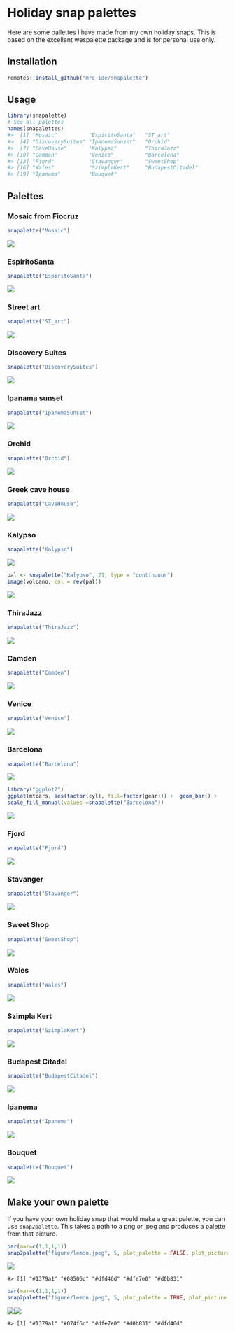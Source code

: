 Holiday snap palettes
=====================

Here are some pallettes I have made from my own holiday snaps. This is based on the excellent wespalette package and is for personal use only.

Installation
------------

``` r
remotes::install_github("mrc-ide/snapalette")
```

Usage
-----

``` r
library(snapalette)
# See all palettes
names(snapalettes)
#>  [1] "Mosaic"          "EspiritoSanta"   "ST_art"         
#>  [4] "DiscoverySuites" "IpanemaSunset"   "Orchid"         
#>  [7] "CaveHouse"       "Kalypso"         "ThiraJazz"      
#> [10] "Camden"          "Venice"          "Barcelona"      
#> [13] "Fjord"           "Stavanger"       "SweetShop"      
#> [16] "Wales"           "SzimplaKert"     "BudapestCitadel"
#> [19] "Ipanema"         "Bouquet"
```

Palettes
--------

### Mosaic from Fiocruz

``` r
snapalette("Mosaic")
```

![](figure/mosaic-1.png)

### EspiritoSanta

``` r
snapalette("EspiritoSanta")
```

![](figure/espirito-1.png)

### Street art

``` r
snapalette("ST_art")
```

![](figure/royal-1.png)

### Discovery Suites

``` r
snapalette("DiscoverySuites")
```

![](figure/discovery-1.png)

### Ipanama sunset

``` r
snapalette("IpanemaSunset")
```

![](figure/sunset-1.png)

### Orchid

``` r
snapalette("Orchid")
```

![](figure/orchid-1.png)

### Greek cave house

``` r
snapalette("CaveHouse")
```

![](figure/Cave-1.png)

### Kalypso

``` r
snapalette("Kalypso")
```

![](figure/Kalypso-1.png)

``` r
pal <- snapalette("Kalypso", 21, type = "continuous")
image(volcano, col = rev(pal))
```

![](figure/volcano-1.png)

### ThiraJazz

``` r
snapalette("ThiraJazz")
```

![](figure/jazz-1.png)

### Camden

``` r
snapalette("Camden")
```

![](figure/Camden-1.png)

### Venice

``` r
snapalette("Venice")
```

![](figure/venice-1.png)

### Barcelona

``` r
snapalette("Barcelona")
```

![](figure/Barcelona-1.png)

``` r
library("ggplot2")
ggplot(mtcars, aes(factor(cyl), fill=factor(gear))) +  geom_bar() +
scale_fill_manual(values =snapalette("Barcelona"))
```

![](figure/ggplot-1.png)

### Fjord

``` r
snapalette("Fjord")
```

![](figure/fjord-1.png)

### Stavanger

``` r
snapalette("Stavanger")
```

![](figure/stavanger-1.png)

### Sweet Shop

``` r
snapalette("SweetShop")
```

![](figure/sweetshop-1.png)

### Wales

``` r
snapalette("Wales")
```

![](figure/wales-1.png)

### Szimpla Kert

``` r
snapalette("SzimplaKert")
```

![](figure/szimpla-1.png)

### Budapest Citadel

``` r
snapalette("BudapestCitadel")
```

![](figure/citadel-1.png)

### Ipanema

``` r
snapalette("Ipanema")
```

![](figure/ipanema-1.png)

### Bouquet

``` r
snapalette("Bouquet")
```

![](figure/bouquet-1.png)

Make your own palette
---------------------

If you have your own holiday snap that would make a great palette, you can use `snap2palette`. This takes a path to a png or jpeg and produces a palette from that picture.

``` r
par(mar=c(1,1,1,1))
snap2palette("figure/lemon.jpeg", 5, plot_palette = FALSE, plot_picture = TRUE)
```

![](figure/lemon-1.png)

    #> [1] "#1379a1" "#08506c" "#dfd46d" "#dfe7e0" "#d0b831"

``` r
par(mar=c(1,1,1,1))
snap2palette("figure/lemon.jpeg", 5, plot_palette = TRUE, plot_picture = FALSE)
```

![](figure/lemonpalette-1.png)![](figure/lemonpalette-2.png)

    #> [1] "#1379a1" "#074f6c" "#dfe7e0" "#d0b831" "#dfd46d"
